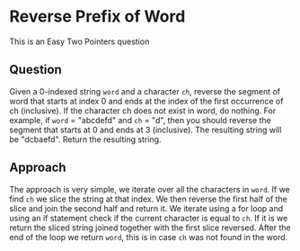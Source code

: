 # Reverse Prefix of Word

This is an Easy Two Pointers question

## Question
Given a 0-indexed string `word` and a character `ch`, reverse the segment of word that starts at index 0 and ends at the index of the first occurrence of ch (inclusive). If the character ch does not exist in word, do nothing.
For example, if `word` = "abcdefd" and `ch` = "d", then you should reverse the segment that starts at 0 and ends at 3 (inclusive). The resulting string will be "dcbaefd".
Return the resulting string.

## Approach
The approach is very simple, we iterate over all the characters in `word`. If we find `ch` we slice the string at that index.
We then reverse the first half of the slice and join the second half and return it.
We iterate using a for loop and using an if statement check if the current character is equal to `ch`.
If it is we return the sliced string joined together with the first slice reversed.
After the end of the loop we return `word`, this is in case `ch` was  not found in the word.
